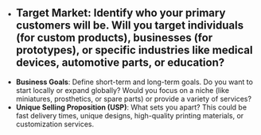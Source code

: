 - **Target Market**: Identify who your primary customers will be. Will you target individuals (for custom products), businesses (for prototypes), or specific industries like medical devices, automotive parts, or education?
	- 
- **Business Goals**: Define short-term and long-term goals. Do you want to start locally or expand globally? Would you focus on a niche (like miniatures, prosthetics, or spare parts) or provide a variety of services?
- **Unique Selling Proposition (USP)**: What sets you apart? This could be fast delivery times, unique designs, high-quality printing materials, or customization services.
